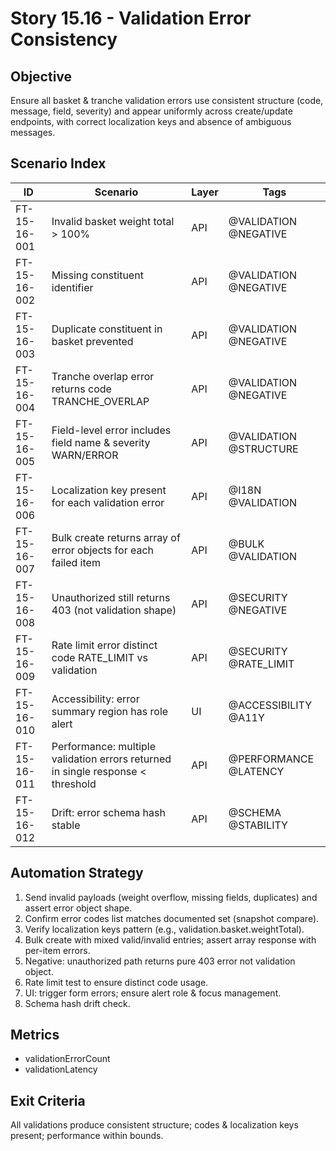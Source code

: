 # Story 15.16 - Validation Error Consistency

## Objective
Ensure all basket & tranche validation errors use consistent structure (code, message, field, severity) and appear uniformly across create/update endpoints, with correct localization keys and absence of ambiguous messages.

## Scenario Index
| ID | Scenario | Layer | Tags |
|----|----------|-------|------|
| FT-15-16-001 | Invalid basket weight total > 100% | API | @VALIDATION @NEGATIVE |
| FT-15-16-002 | Missing constituent identifier | API | @VALIDATION @NEGATIVE |
| FT-15-16-003 | Duplicate constituent in basket prevented | API | @VALIDATION @NEGATIVE |
| FT-15-16-004 | Tranche overlap error returns code TRANCHE_OVERLAP | API | @VALIDATION @NEGATIVE |
| FT-15-16-005 | Field-level error includes field name & severity WARN/ERROR | API | @VALIDATION @STRUCTURE |
| FT-15-16-006 | Localization key present for each validation error | API | @I18N @VALIDATION |
| FT-15-16-007 | Bulk create returns array of error objects for each failed item | API | @BULK @VALIDATION |
| FT-15-16-008 | Unauthorized still returns 403 (not validation shape) | API | @SECURITY @NEGATIVE |
| FT-15-16-009 | Rate limit error distinct code RATE_LIMIT vs validation | API | @SECURITY @RATE_LIMIT |
| FT-15-16-010 | Accessibility: error summary region has role alert | UI | @ACCESSIBILITY @A11Y |
| FT-15-16-011 | Performance: multiple validation errors returned in single response < threshold | API | @PERFORMANCE @LATENCY |
| FT-15-16-012 | Drift: error schema hash stable | API | @SCHEMA @STABILITY |

## Automation Strategy
1. Send invalid payloads (weight overflow, missing fields, duplicates) and assert error object shape.
2. Confirm error codes list matches documented set (snapshot compare).
3. Verify localization keys pattern (e.g., validation.basket.weightTotal).
4. Bulk create with mixed valid/invalid entries; assert array response with per-item errors.
5. Negative: unauthorized path returns pure 403 error not validation object.
6. Rate limit test to ensure distinct code usage.
7. UI: trigger form errors; ensure alert role & focus management.
8. Schema hash drift check.

## Metrics
- validationErrorCount
- validationLatency

## Exit Criteria
All validations produce consistent structure; codes & localization keys present; performance within bounds.
